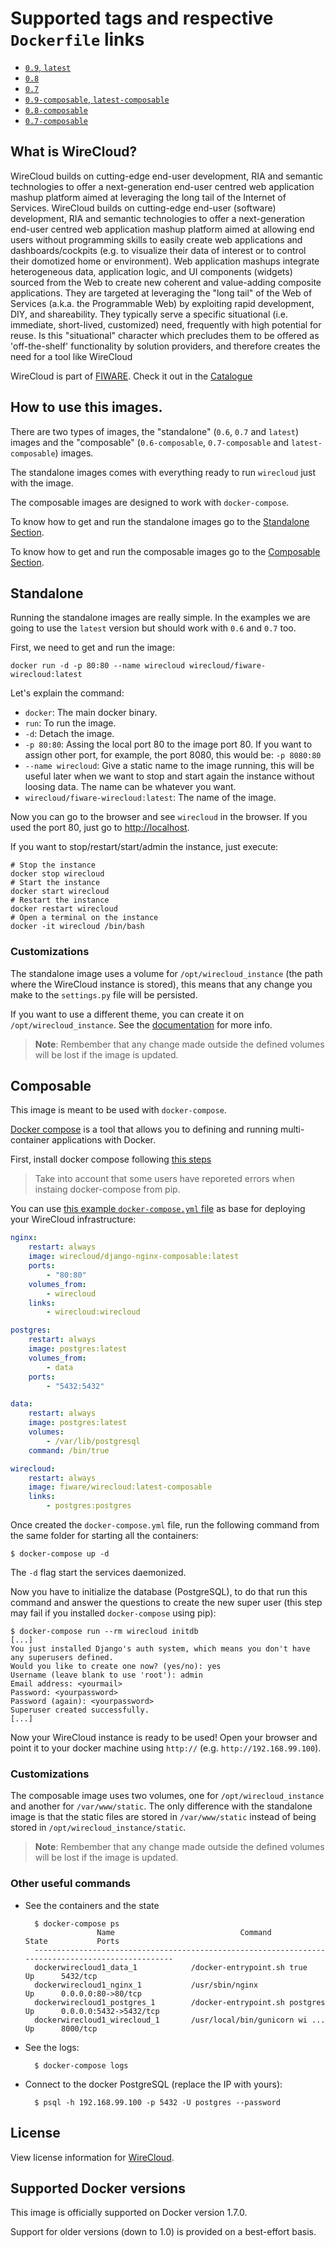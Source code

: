 # Supported tags and respective `Dockerfile` links #

- [`0.9`, `latest`](https://github.com/Wirecloud/docker-wirecloud/blob/master/0.9/Dockerfile)
- [`0.8`](https://github.com/Wirecloud/docker-wirecloud/blob/master/0.8/Dockerfile)
- [`0.7`](https://github.com/Wirecloud/docker-wirecloud/blob/master/0.7/Dockerfile)
- [`0.9-composable`, `latest-composable`](https://github.com/Wirecloud/docker-wirecloud/blob/master/0.9-composable/Dockerfile)
- [`0.8-composable`](https://github.com/Wirecloud/docker-wirecloud/blob/master/0.8-composable/Dockerfile)
- [`0.7-composable`](https://github.com/Wirecloud/docker-wirecloud/blob/master/0.7-composable/Dockerfile)


## What is WireCloud?

WireCloud builds on cutting-edge end-user development, RIA and semantic technologies to offer a next-generation end-user centred web application mashup platform aimed at leveraging the long tail of the Internet of Services. WireCloud builds on cutting-edge end-user (software) development, RIA and semantic technologies to offer a next-generation end-user centred web application mashup platform aimed at allowing end users without programming skills to easily create web applications and dashboards/cockpits (e.g. to visualize their data of interest or to control their domotized home or environment). Web application mashups integrate heterogeneous data, application logic, and UI components (widgets) sourced from the Web to create new coherent and value-adding composite applications. They are targeted at leveraging the "long tail" of the Web of Services (a.k.a. the Programmable Web) by exploiting rapid development, DIY, and shareability. They typically serve a specific situational (i.e. immediate, short-lived, customized) need, frequently with high potential for reuse. Is this "situational" character which precludes them to be offered as 'off-the-shelf' functionality by solution providers, and therefore creates the need for a tool like WireCloud

WireCloud is part of [FIWARE](https://www.fiware.org/). Check it out in the [Catalogue](https://catalogue.fiware.org/enablers/application-mashup-wirecloud)

## How to use this images.

There are two types of images, the "standalone" (`0.6`, `0.7` and `latest`) images and the "composable" (`0.6-composable`, `0.7-composable` and `latest-composable`) images.

The standalone images comes with everything ready to run `wirecloud` just with the image.

The composable images are designed to work with `docker-compose`.

To know how to get and run the standalone images go to the [Standalone Section](#Standalone).

To know how to get and run the composable images go to the [Composable Section](#Composable).

## Standalone

Running the standalone images are really simple. In the examples we are going to use the `latest` version but should work with `0.6` and `0.7` too.

First, we need to get and run the image:

```
docker run -d -p 80:80 --name wirecloud wirecloud/fiware-wirecloud:latest
```

Let's explain the command:
- `docker`: The main docker binary.
- `run`: To run the image.
- `-d`: Detach the image.
- `-p 80:80`: Assing the local port 80 to the image port 80. If you want to assign other port, for example, the port 8080, this would be: `-p 8080:80`
- `--name wirecloud`: Give a static name to the image running, this will be useful later when we want to stop and start again the instance without loosing data. The name can be whatever you want.
- `wirecloud/fiware-wirecloud:latest`: The name of the image.

Now you can go to the browser and see `wirecloud` in the browser. If you used the port 80, just go to [http://localhost](http://localhost).

If you want to stop/restart/start/admin the instance, just execute:

```
# Stop the instance
docker stop wirecloud
# Start the instance
docker start wirecloud
# Restart the instance
docker restart wirecloud
# Open a terminal on the instance
docker -it wirecloud /bin/bash
```

### Customizations

The standalone image uses a volume for `/opt/wirecloud_instance` (the path
where the WireCloud instance is stored), this means that any change you make to
the `settings.py` file will be persisted.

If you want to use a different theme, you can create it on
`/opt/wirecloud_instance`. See the
[documentation](https://wirecloud.readthedocs.io/en/stable/development/platform/themes/) for more info.

> **Note**: Rembember that any change made outside the defined volumes will be
> lost if the image is updated.

## Composable

This image is meant to be used with `docker-compose`.

[Docker compose](https://docs.docker.com/compose/) is a tool that allows you to defining and running multi-container applications with Docker.

First, install docker compose following [this steps](https://docs.docker.com/compose/install/)

> Take into account that some users have reporeted errors when instaing docker-compose from pip.

You can use [this example `docker-compose.yml` file](https://github.com/Wirecloud/docker-wirecloud/blob/master/hub-docs/docker-compose.yml) as base for deploying your WireCloud infrastructure:

```yaml
nginx:
    restart: always
    image: wirecloud/django-nginx-composable:latest
    ports:
        - "80:80"
    volumes_from:
        - wirecloud
    links:
        - wirecloud:wirecloud

postgres:
    restart: always
    image: postgres:latest
    volumes_from:
        - data
    ports:
        - "5432:5432"

data:
    restart: always
    image: postgres:latest
    volumes:
        - /var/lib/postgresql
    command: /bin/true

wirecloud:
    restart: always
    image: fiware/wirecloud:latest-composable
    links:
        - postgres:postgres
```

Once created the `docker-compose.yml` file, run the following command from the
same folder for starting all the containers:

```
$ docker-compose up -d
```

The `-d` flag start the services daemonized.

Now you have to initialize the database (PostgreSQL), to do that run this command and answer the questions to create the new super user (this step may fail if you installed `docker-compose` using pip):

```
$ docker-compose run --rm wirecloud initdb
[...]
You just installed Django's auth system, which means you don't have any superusers defined.
Would you like to create one now? (yes/no): yes
Username (leave blank to use 'root'): admin
Email address: <yourmail>
Password: <yourpassword>
Password (again): <yourpassword>
Superuser created successfully.
[...]
```

Now your WireCloud instance is ready to be used! Open your browser and point it to your docker machine using `http://` (e.g. `http://192.168.99.100`).

### Customizations

The composable image uses two volumes, one for `/opt/wirecloud_instance` and
another for `/var/www/static`. The only difference with the standalone image is
that the static files are stored in `/var/www/static` instead of being stored in
`/opt/wirecloud_instance/static`.

> **Note**: Rembember that any change made outside the defined volumes will be
> lost if the image is updated.

### Other useful commands

- See the containers and the state

        $ docker-compose ps
                      Name                            Command               State           Ports
        --------------------------------------------------------------------------------------------------
        dockerwirecloud1_data_1            /docker-entrypoint.sh true       Up      5432/tcp
        dockerwirecloud1_nginx_1           /usr/sbin/nginx                  Up      0.0.0.0:80->80/tcp
        dockerwirecloud1_postgres_1        /docker-entrypoint.sh postgres   Up      0.0.0.0:5432->5432/tcp
        dockerwirecloud1_wirecloud_1       /usr/local/bin/gunicorn wi ...   Up      8000/tcp

- See the logs:

        $ docker-compose logs


- Connect to the docker PostgreSQL (replace the IP with yours):

        $ psql -h 192.168.99.100 -p 5432 -U postgres --password


## License

View license information for [WireCloud](https://github.com/Wirecloud/wirecloud/blob/develop/LICENSE.txt).

## Supported Docker versions

This image is officially supported on Docker version 1.7.0.

Support for older versions (down to 1.0) is provided on a best-effort basis.
